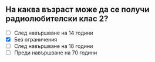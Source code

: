 ## На каква възраст може да се получи радиолюбителски клас 2?

<!-- Верният отговор е отбелязан с [X] -->

- [ ] След навършване на 14 години
- [X] Без ограничения
- [ ] След навършване на 18 години
- [ ] Преди навършване на 70 години
